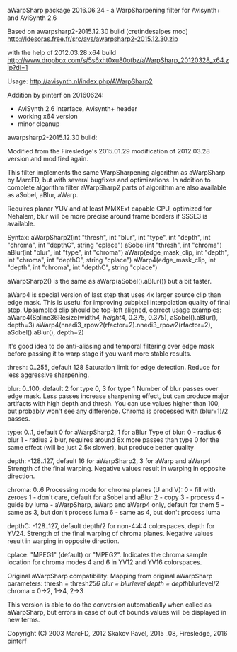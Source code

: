 aWarpSharp package 2016.06.24 - a WarpSharpening filter for Avisynth+ and AviSynth 2.6

  Based on awarpsharp2-2015.12.30 build (cretindesalpes mod)
    http://ldesoras.free.fr/src/avs/awarpsharp2-2015.12.30.zip

  with the help of 2012.03.28 x64 build
    http://www.dropbox.com/s/5s6xht0xu80otbz/aWarpSharp_20120328_x64.zip?dl=1

  Usage:
    http://avisynth.nl/index.php/AWarpSharp2

  Addition by pinterf on 20160624: 
  - AviSynth 2.6 interface, Avisynth+ header
  - working x64 version
  - minor cleanup

  awarpsharp2-2015.12.30 build:

  Modified from the Firesledge's 2015.01.29 modification of 2012.03.28 version
  and modified again.

  This filter implements the same WarpSharpening algorithm as aWarpSharp by MarcFD,
  but with several bugfixes and optimizations. In addition to complete algorithm
  filter aWarpSharp2 parts of algorithm are also available as aSobel, aBlur, aWarp.

  Requires planar YUV and at least MMXExt capable CPU, optimized for Nehalem, blur
  will be more precise around frame borders if SSSE3 is available.

Syntax:
  aWarpSharp2(int "thresh", int "blur", int "type", int "depth", int "chroma", int "depthC", string "cplace")
  aSobel(int "thresh", int "chroma")
  aBlur(int "blur", int "type", int "chroma")
  aWarp(edge_mask_clip, int "depth", int "chroma", int "depthC", string "cplace")
  aWarp4(edge_mask_clip, int "depth", int "chroma", int "depthC", string "cplace")

  aWarpSharp2() is the same as aWarp(aSobel().aBlur()) but a bit faster.

  aWarp4 is special version of last step that uses 4x larger source clip than edge
  mask. This is useful for improving subpixel interpolation quality of final step.
  Upsampled clip should be top-left aligned, correct usage examples:
    aWarp4(Spline36Resize(width*4, height*4, 0.375, 0.375), aSobel().aBlur(), depth=3)
    aWarp4(nnedi3_rpow2(rfactor=2).nnedi3_rpow2(rfactor=2), aSobel().aBlur(), depth=2)

  It's good idea to do anti-aliasing and temporal filtering over edge mask before
  passing it to warp stage if you want more stable results.

  thresh: 0..255, default 128
    Saturation limit for edge detection. Reduce for less aggressive sharpening.

  blur: 0..100, default 2 for type 0, 3 for type 1
    Number of blur passes over edge mask. Less passes increase sharpening effect,
    but can produce major artifacts with high depth and thresh. You can use values
    higher than 100, but probably won't see any difference.
    Chroma is processed with (blur+1)/2 passes.

  type: 0..1, default 0 for aWarpSharp2, 1 for aBlur
    Type of blur:
      0 - radius 6 blur
      1 - radius 2 blur, requires around 8x more passes than type 0 for the same
          effect (will be just 2.5x slower), but produce better quality

  depth: -128..127, default 16 for aWarpSharp2, 3 for aWarp and aWarp4
    Strength of the final warping. Negative values result in warping in opposite
    direction.

  chroma: 0..6
    Processing mode for chroma planes (U and V):
      0 - fill with zeroes
      1 - don't care, default for aSobel and aBlur
      2 - copy
      3 - process
      4 - guide by luma - aWarpSharp, aWarp and aWarp4 only, default for them
      5 - same as 3, but don't process luma
      6 - same as 4, but don't process luma

  depthC: -128..127, default depth/2 for non-4:4:4 colorspaces, depth for YV24.
    Strength of the final warping of chroma planes. Negative values result in 
    warping in opposite direction.

  cplace: "MPEG1" (default) or "MPEG2". Indicates the chroma sample location
    for chroma modes 4 and 6 in YV12 and YV16 colorspaces.


Original aWarpSharp compatibility:
  Mapping from original aWarpSharp parameters:
    thresh = thresh*256
    blur   = blurlevel
    depth  = depth*blurlevel/2
    chroma = 0->2, 1->4, 2->3

  This version is able to do the conversion automatically when called as aWarpSharp,
  but errors in case of out of bounds values will be displayed in new terms.


Copyright (C) 2003 MarcFD, 2012 Skakov Pavel, 2015 _08, Firesledge, 2016 pinterf

